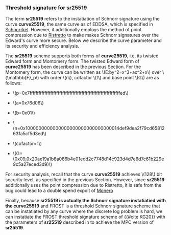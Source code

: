 
### Threshold signature for sr25519


The term **sr25519** refers to the instatiation of Schnorr signature using the curve **curve25519**, the same curve as of EDDSA, which is specified in [Schnorrkel](https://github.com/w3f/schnorrkel). However, it additionally employs the method of point compression due to  [Ristretto](https://ristretto.group) to make makes Schnorr signatures over the Edward's curve more secure. Below we describe the curve parameter and its security and efficiency analysis.

The **sr25519** scheme supports both forms of **curve25519**, i.e, its twisted Edward form and Montomery form. The twisted Edward form of **curve25519** has been described in the previous Section. For the Montomery form, the curve can be written as \\(E:by^2=x^3+ax^2+x\\) over \\(\mathbb{F}_p\\) with order \\(n\\), cofactor \\(f\\) and base point \\(G\\) are as follows:

- \\(p=0x7fffffffffffffffffffffffffffffffffffffffffffffffffffffffffffffed\\)

- \\(a=0x76d06\\)

- \\(b=0x01\\)

- \\(n=0x1000000000000000000000000000000014def9dea2f79cd65812631a5cf5d3ed\\)

- \\(cofactor=1\\)

- \\(G=(0x09,0x20ae19a1b8a086b4e01edd2c7748d14c923d4d7e6d7c61b229e9c5a27eced3d9)\\)

 For security analysis, recall that the curve **curve25519** achieves \\(128\\) bit security level, as specified in the previous Section. However, since **sr25519** additionally uses the point compression due to Ristretto, it is safe from the bug could lead to a double spend expoit of [Monero](./https://www.getmonero.org/2017/05/17/disclosure-of-a-major-bug-in-cryptonote-based-currencies.html)
 
Finally, because **sr25519 is actually the Schnorr signature instatiatied with the  curve25519** and FROST is a threshold Schnorr signature scheme that can be instatiated by any curve where the discrete log problem is hard, we can instatiate the FROST threshold signature scheme of {{#cite KG20}} with the parameters of **sr25519** described in  to achieve the MPC version of **sr25519**.